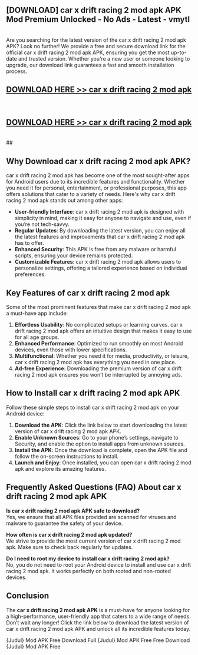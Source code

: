 ## [DOWNLOAD] car x drift racing 2 mod apk APK Mod  Premium Unlocked - No Ads - Latest - vmytl <br>
<br>
Are you searching for the latest version of the car x drift racing 2 mod apk APK? Look no further! We provide a free and secure download link for the official car x drift racing 2 mod apk APK, ensuring you get the most up-to-date and trusted version. Whether you're a new user or someone looking to upgrade, our download link guarantees a fast and smooth installation process.


## [DOWNLOAD HERE >> car x drift racing 2 mod apk](http://leaked.freeplayer.one?title=car_x_drift_racing_2_mod_apk&ref=06)
  <br>

## [DOWNLOAD HERE >> car x drift racing 2 mod apk](http://leaked.freeplayer.one?title=car_x_drift_racing_2_mod_apk&ref=06)
  <br>
  ##



## Why Download car x drift racing 2 mod apk APK?

car x drift racing 2 mod apk has become one of the most sought-after apps for Android users due to its incredible features and functionality. Whether you need it for personal, entertainment, or professional purposes, this app offers solutions that cater to a variety of needs. Here's why car x drift racing 2 mod apk stands out among other apps:

- **User-friendly Interface**: car x drift racing 2 mod apk is designed with simplicity in mind, making it easy for anyone to navigate and use, even if you’re not tech-savvy.
- **Regular Updates**: By downloading the latest version, you can enjoy all the latest features and improvements that car x drift racing 2 mod apk has to offer.
- **Enhanced Security**: This APK is free from any malware or harmful scripts, ensuring your device remains protected.
- **Customizable Features**: car x drift racing 2 mod apk allows users to personalize settings, offering a tailored experience based on individual preferences.

## Key Features of car x drift racing 2 mod apk

Some of the most prominent features that make car x drift racing 2 mod apk a must-have app include:

1. **Effortless Usability**: No complicated setups or learning curves. car x drift racing 2 mod apk offers an intuitive design that makes it easy to use for all age groups.
2. **Enhanced Performance**: Optimized to run smoothly on most Android devices, even those with lower specifications.
3. **Multifunctional**: Whether you need it for media, productivity, or leisure, car x drift racing 2 mod apk has everything you need in one place.
4. **Ad-free Experience**: Downloading the premium version of car x drift racing 2 mod apk ensures you won’t be interrupted by annoying ads.

## How to Install car x drift racing 2 mod apk APK

Follow these simple steps to install car x drift racing 2 mod apk on your Android device:

1. **Download the APK**: Click the link below to start downloading the latest version of car x drift racing 2 mod apk APK.
2. **Enable Unknown Sources**: Go to your phone’s settings, navigate to Security, and enable the option to install apps from unknown sources.
3. **Install the APK**: Once the download is complete, open the APK file and follow the on-screen instructions to install.
4. **Launch and Enjoy**: Once installed, you can open car x drift racing 2 mod apk and explore its amazing features.

## Frequently Asked Questions (FAQ) About car x drift racing 2 mod apk APK

**Is car x drift racing 2 mod apk APK safe to download?**  
Yes, we ensure that all APK files provided are scanned for viruses and malware to guarantee the safety of your device.

**How often is car x drift racing 2 mod apk updated?**  
We strive to provide the most current version of car x drift racing 2 mod apk. Make sure to check back regularly for updates.

**Do I need to root my device to install car x drift racing 2 mod apk?**  
No, you do not need to root your Android device to install and use car x drift racing 2 mod apk. It works perfectly on both rooted and non-rooted devices.

## Conclusion

The **car x drift racing 2 mod apk APK** is a must-have for anyone looking for a high-performance, user-friendly app that caters to a wide range of needs. Don’t wait any longer! Click the link below to download the latest version of car x drift racing 2 mod apk APK and unlock all its incredible features today.

{Judul} Mod APK Free
Download Full {Judul} Mod APK Free
Free Download {Judul} Mod APK Free

